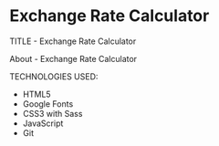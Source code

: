 # Exchange Rate Calculator

TITLE - Exchange Rate Calculator

About - Exchange Rate Calculator

TECHNOLOGIES USED:

- HTML5
- Google Fonts
- CSS3 with Sass
- JavaScript
- Git
